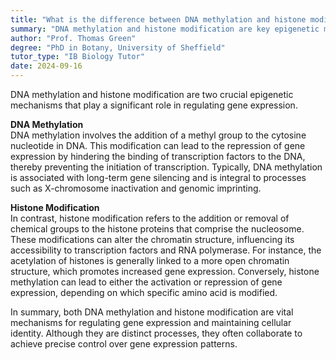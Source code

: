 ```yaml
---
title: "What is the difference between DNA methylation and histone modification?"
summary: "DNA methylation and histone modification are key epigenetic mechanisms that influence gene expression by altering the accessibility of DNA and the structure of chromatin."
author: "Prof. Thomas Green"
degree: "PhD in Botany, University of Sheffield"
tutor_type: "IB Biology Tutor"
date: 2024-09-16
---
```


DNA methylation and histone modification are two crucial epigenetic mechanisms that play a significant role in regulating gene expression.

**DNA Methylation**  
DNA methylation involves the addition of a methyl group to the cytosine nucleotide in DNA. This modification can lead to the repression of gene expression by hindering the binding of transcription factors to the DNA, thereby preventing the initiation of transcription. Typically, DNA methylation is associated with long-term gene silencing and is integral to processes such as X-chromosome inactivation and genomic imprinting.

**Histone Modification**  
In contrast, histone modification refers to the addition or removal of chemical groups to the histone proteins that comprise the nucleosome. These modifications can alter the chromatin structure, influencing its accessibility to transcription factors and RNA polymerase. For instance, the acetylation of histones is generally linked to a more open chromatin structure, which promotes increased gene expression. Conversely, histone methylation can lead to either the activation or repression of gene expression, depending on which specific amino acid is modified.

In summary, both DNA methylation and histone modification are vital mechanisms for regulating gene expression and maintaining cellular identity. Although they are distinct processes, they often collaborate to achieve precise control over gene expression patterns.
    